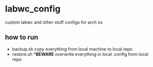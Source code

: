 # labwc_config
custom labwc and other stuff configs for arch os
## how to run
* backup.sh
copy everything from local machine to local repo
* restore.sh
***BEWARE**
overwrite everything in local .config from local repo
